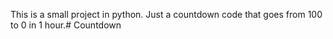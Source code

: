 This is a small project in python. Just a countdown code that goes from 100 to 0 in 1 hour.# Countdown
